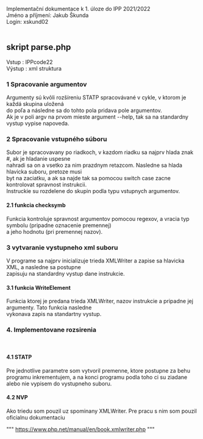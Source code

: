 Implementační dokumentace k 1. úloze do IPP 2021/2022 \
Jméno a příjmení: Jakub Škunda \
Login: xskund02 \
<br />

## skript parse.php
Vstup : IPPcode22 \
Výstup : xml struktura
<br />

### 1 Spracovanie argumentov
Argumenty sú kvôli rozšíreniu STATP spracovávané v cykle, v ktorom je každá skupina uložená \
do poľa a následne sa do tohto pola pridava pole argumentov. \
Ak je v poli argv na prvom mieste argument --help, tak sa na standardny vystup vypise napoveda. 
<br />

### 2 Spracovanie vstupného súboru
Subor je spracovavany po riadkoch, v kazdom riadku sa najprv hlada znak #, ak je hladanie uspesne \
nahradi sa on a vsetko za nim prazdnym retazcom. Nasledne sa hlada hlavicka suboru, pretoze musi \
byt na zaciatku, a ak sa najde tak sa pomocou switch case zacne kontrolovat spravnost instrukcii. \
Instruckie su rozdelene do skupin podla typu vstupnych argumentov. 
<br />

#### 2.1 funkcia checksymb 
Funkcia kontroluje spravnost argumentov pomocou regexov, a vracia typ symbolu (pripadne oznacenie premennej) \
a jeho hodnotu (pri premennej nazov).
<br />

### 3 vytvaranie vystupneho xml suboru
V programe sa najprv inicializuje trieda XMLWriter a zapise sa hlavicka XML, a nasledne sa postupne \
zapisuju na standardny vystup dane instrukcie.
<br />

#### 3.1 funkcia WriteElement
Funkcia ktorej je predana trieda XMLWriter, nazov instrukcie a pripadne jej argumenty. Tato funkcia nasledne \
vykonava zapis na standartny vystup.
<br />

### 4. Implementovane rozsirenia
<br />

#### 4.1 STATP
Pre jednotlive parametre som vytvoril premenne, ktore postupne za behu programu inkrementujem, a na konci 
programu podla toho ci su ziadane alebo nie vypisem do vystupneho suboru. 
<br />

#### 4.2 NVP
Ako triedu som pouzil uz spominany XMLWriter. Pre pracu s nim som pouzil oficialnu dokumentaciu  <br />

"""
https://www.php.net/manual/en/book.xmlwriter.php
"""
